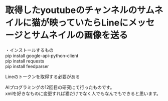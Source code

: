 # 取得したyoutubeのチャンネルのサムネイルに猫が映っていたらLineにメッセージとサムネイルの画像を送る

・インストールするもの<br>
pip install google-api-python-client<br>
pip install requests<br>
pip install feedparser<br>

Lineのトークンを取得する必要がある

AIプログラミングの12回目の研究にて行ったものです。<br>
xmlを好きなものに変更すれば猫だけでなく人でもなんでもできると思います。

